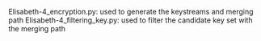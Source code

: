 Elisabeth-4_encryption.py: used to generate the keystreams and merging path
Elisabeth-4_filtering_key.py: used to filter the candidate key set with the merging path
